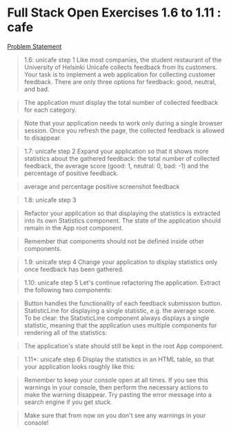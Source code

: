 # Full Stack Open Exercises 1.6 to 1.11 : cafe

[Problem Statement](https://fullstackopen.com/en/part1/a_more_complex_state_debugging_react_apps#exercises-1-6-1-14)

> 1.6: unicafe step 1
> Like most companies, the student restaurant of the University of Helsinki Unicafe collects feedback from its customers. Your task is to implement a web application for collecting customer feedback. There are only three options for feedback: good, neutral, and bad.

> The application must display the total number of collected feedback for each category. 

> Note that your application needs to work only during a single browser session. Once you refresh the page, the collected feedback is allowed to disappear.

> 1.7: unicafe step 2
Expand your application so that it shows more statistics about the gathered feedback: the total number of collected feedback, the average score (good: 1, neutral: 0, bad: -1) and the percentage of positive feedback.

> average and percentage positive screenshot feedback

> 1.8: unicafe step 3

> Refactor your application so that displaying the statistics is extracted into its own Statistics component. The state of the application should remain in the App root component.

> Remember that components should not be defined inside other components.

> 1.9: unicafe step 4
> Change your application to display statistics only once feedback has been gathered.

> 1.10: unicafe step 5
> Let's continue refactoring the application. Extract the following two components:

> Button handles the functionality of each feedback submission button.
> StatisticLine for displaying a single statistic, e.g. the average score.
> To be clear: the StatisticLine component always displays a single statistic, meaning that the application uses multiple components for rendering all of the statistics:


> The application's state should still be kept in the root App component.

> 1.11*: unicafe step 6
> Display the statistics in an HTML table, so that your application looks roughly like this:

> Remember to keep your console open at all times. If you see this warnings in your console, then perform the necessary actions to make the warning disappear. Try pasting the error message into a search engine if you get stuck.

> Make sure that from now on you don't see any warnings in your console!

